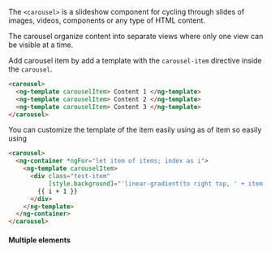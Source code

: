 The `<carousel>` is a slideshow component for cycling through slides of images, videos, components or any type of HTML content.

The carousel organize content into separate views where only one view can be visible at a time.


Add carousel item by add a template with the `carousel-item` directive inside the `carousel`.

```html
<carousel>
  <ng-template carouselItem> Content 1 </ng-template>
  <ng-template carouselItem> Content 2 </ng-template>
  <ng-template carouselItem> Content 3 </ng-template>
</carousel>
```

You can customize the template of the item easily using as of item so easily using


```html
<carousel>
  <ng-container *ngFor="let item of items; index as i">
    <ng-template carouselItem>
      <div class="test-item"
           [style.background]="'linear-gradient(to right top, ' + item.color1 + ',' + item.color2 + ')'">
        {{ i + 1 }}
      </div>
    </ng-template>
  </ng-container>
</carousel>
```

#### Multiple elements

[//]: # (<!-- example&#40;ExampleMultipleItemCarouselComponent&#41; -->)


[//]: # (<!-- example&#40;ExampleCarouselImageComponent&#41; -->)

<!-- example(ExampleCarouselZoomComponent) -->
